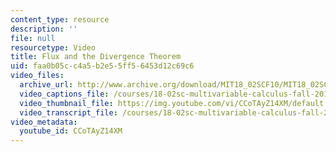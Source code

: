 ```yaml
---
content_type: resource
description: ''
file: null
resourcetype: Video
title: Flux and the Divergence Theorem
uid: faa0b05c-c4a5-b2e5-5ff5-6453d12c69c6
video_files:
  archive_url: http://www.archive.org/download/MIT18_02SCF10/MIT18_02SCF10Rec_60_300k.mp4
  video_captions_file: /courses/18-02sc-multivariable-calculus-fall-2010/78c777bec50c5543869c26bf10fe0a44_CCoTAyZ14XM.vtt
  video_thumbnail_file: https://img.youtube.com/vi/CCoTAyZ14XM/default.jpg
  video_transcript_file: /courses/18-02sc-multivariable-calculus-fall-2010/c60369bb69f440d1de0c802e14236e36_CCoTAyZ14XM.pdf
video_metadata:
  youtube_id: CCoTAyZ14XM
---
```

